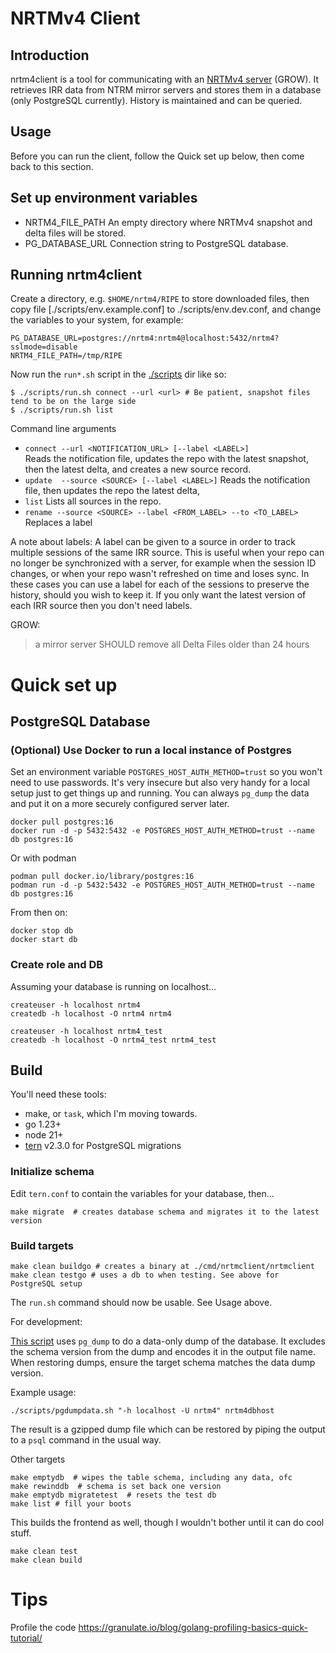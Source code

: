# NRTMv4 Client

## Introduction

nrtm4client is a tool for communicating with an [NRTMv4 server](https://github.com/mxsasha/nrtmv4) (GROW).
It retrieves IRR data from NTRM mirror servers and stores them in a database (only PostgreSQL
currently). History is maintained and can be queried.

## Usage

Before you can run the client, follow the Quick set up below, then come back to this section.

## Set up environment variables

- NRTM4_FILE_PATH An empty directory where NRTMv4 snapshot and delta files will be stored.
- PG_DATABASE_URL Connection string to PostgreSQL database.

## Running nrtm4client

Create a directory, e.g. `$HOME/nrtm4/RIPE` to store downloaded files,
then copy file [./scripts/env.example.conf] to ./scripts/env.dev.conf, and change the variables
to your system, for example:

    PG_DATABASE_URL=postgres://nrtm4:nrtm4@localhost:5432/nrtm4?sslmode=disable
    NRTM4_FILE_PATH=/tmp/RIPE

Now run the `run*.sh` script in the [./scripts](./scripts) dir like so:

    $ ./scripts/run.sh connect --url <url> # Be patient, snapshot files tend to be on the large side
    $ ./scripts/run.sh list

Command line arguments

- `connect --url <NOTIFICATION_URL> [--label <LABEL>]`<br>
  Reads the notification file, updates the repo with the latest snapshot, then the latest delta,
  and creates a new source record.
- `update  --source <SOURCE> [--label <LABEL>]`
  Reads the notification file, then updates the repo the latest delta,
- `list`
  Lists all sources in the repo.
- `rename --source <SOURCE> --label <FROM_LABEL> --to <TO_LABEL>`
  Replaces a label

A note about labels:
A label can be given to a source in order to track multiple sessions of the same IRR source.
This is useful when your repo can no longer be synchronized with a server, for example when the session
ID changes, or when your repo wasn't refreshed on time and loses sync.
In these cases you can use a label for each of the sessions to preserve the history, should you
wish to keep it. If you only want the latest version of each IRR source then you don't need labels.

GROW:

> a mirror server SHOULD remove all Delta Files older than 24 hours

# Quick set up

## PostgreSQL Database

### (Optional) Use Docker to run a local instance of Postgres

Set an environment variable `POSTGRES_HOST_AUTH_METHOD=trust` so you won't need to use passwords.
It's very insecure but also very handy for a local setup just to get things up and running. You
can always `pg_dump` the data and put it on a more securely configured server later.

    docker pull postgres:16
    docker run -d -p 5432:5432 -e POSTGRES_HOST_AUTH_METHOD=trust --name db postgres:16

Or with podman

    podman pull docker.io/library/postgres:16
    podman run -d -p 5432:5432 -e POSTGRES_HOST_AUTH_METHOD=trust --name db postgres:16

From then on:

    docker stop db
    docker start db

### Create role and DB

Assuming your database is running on localhost...

    createuser -h localhost nrtm4
    createdb -h localhost -O nrtm4 nrtm4

    createuser -h localhost nrtm4_test
    createdb -h localhost -O nrtm4_test nrtm4_test

## Build

You'll need these tools:

- make, or `task`, which I'm moving towards.
- go 1.23+
- node 21+
- [tern](https://github.com/JackC/tern) v2.3.0 for PostgreSQL migrations

### Initialize schema

Edit `tern.conf` to contain the variables for your database, then...

    make migrate  # creates database schema and migrates it to the latest version

### Build targets

    make clean buildgo # creates a binary at ./cmd/nrtmclient/nrtmclient
    make clean testgo # uses a db to when testing. See above for PostgreSQL setup

The `run.sh` command should now be usable. See Usage above.

For development:

[This script](./scripts/pgdumpdata.sh) uses `pg_dump` to do a data-only dump of the
database. It excludes the schema version from the dump and encodes it in the output
file name. When restoring dumps, ensure the target schema matches the data dump
version.

Example usage:

    ./scripts/pgdumpdata.sh "-h localhost -U nrtm4" nrtm4dbhost

The result is a gzipped dump file which can be restored by piping the output to
a `psql` command in the usual way.

Other targets

    make emptydb  # wipes the table schema, including any data, ofc
    make rewinddb  # schema is set back one version
    make emptydb migratetest  # resets the test db
    make list # fill your boots

This builds the frontend as well, though I wouldn't bother until it can do cool stuff.

    make clean test
    make clean build

# Tips

Profile the code
https://granulate.io/blog/golang-profiling-basics-quick-tutorial/

